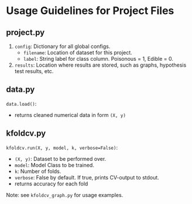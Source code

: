 # Usage Guidelines for Project Files

## project.py
1. `config`: Dictionary for all global configs.
    - `filename`: Location of dataset for this project.
    - `label`: String label for class column. Poisonous = 1, Edible = 0.
2. `results`: Location where results are stored, such as graphs, hypothesis test results, etc.

## data.py
`data.load()`:
- returns cleaned numerical data in form `(X, y)`

## kfoldcv.py
`kfoldcv.run(X, y, model, k, verbose=False)`:
- `(X, y)`: Dataset to be performed over.
- `model`: Model Class to be trained.
- `k`: Number of folds.
- `verbose`: False by default. If true, prints CV-output to stdout.
- returns accuracy for each fold

Note: see `kfoldcv_graph.py` for usage examples.
